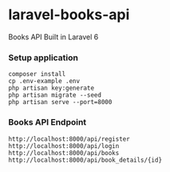 # laravel-books-api

Books API Built in Laravel 6

### Setup application

```shell
composer install
cp .env-example .env
php artisan key:generate
php artisan migrate --seed
php artisan serve --port=8000
```

### Books API Endpoint

```shell
http://localhost:8000/api/register
http://localhost:8000/api/login
http://localhost:8000/api/books
http://localhost:8000/api/book_details/{id}
```
